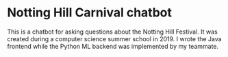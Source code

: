 # Notting Hill Carnival chatbot

This is a chatbot for asking questions about the Notting Hill Festival.
It was created during a computer science summer school in 2019.
I wrote the Java frontend while the Python ML backend was implemented by my teammate.
